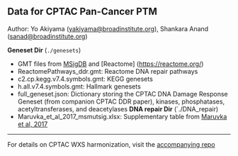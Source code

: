 ## Data for CPTAC Pan-Cancer PTM

Author: Yo Akiyama (yakiyama@broadinstitute.org), Shankara Anand (sanad@broadinstitute.org)

**Geneset Dir** (`./genesets`)
* GMT files from [MSigDB](http://www.gsea-msigdb.org/gsea/msigdb/) and [Reactome] (https://reactome.org/)
* ReactomePathways_ddr.gmt: Reactome DNA repair pathways
* c2.cp.kegg.v7.4.symbols.gmt: KEGG genesets
* h.all.v7.4.symbols.gmt: Hallmark genesets
* full_geneset.json: Dictionary storing the CPTAC DNA Damage Response Geneset (from companion CPTAC DDR paper), kinases, phosphatases, acetyltransferases, and deacetylases
**DNA repair Dir** (`./DNA_repair)
* Maruvka_et_al_2017_msmutsig.xlsx: Supplementary table from [Maruvka et al, 2017](https://www.nature.com/articles/nbt.3966)
---

For details on CPTAC WXS harmonization, visit the [accompanying repo](https://github.com/getzlab/cptac_wxs_harmonize/tree/410f77cec4ab15e7845cca8b1ad3e4ea364c1d46)

